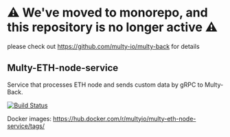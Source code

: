 # ⚠️ We've moved to monorepo, and this repository is no longer active ⚠️
please check out https://github.com/multy-io/multy-back for details

## Multy-ETH-node-service

Service that processes ETH node and sends custom data by gRPC to Multy-Back.

[![Build Status](https://travis-ci.com/Multy-io/Multy-ETH-node-service.svg?branch=master)](https://travis-ci.com/Multy-io/Multy-ETH-node-service)

Docker images: https://hub.docker.com/r/multyio/multy-eth-node-service/tags/
